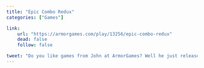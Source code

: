 ```yaml
---
title: "Epic Combo Redux"
categories: ["Games"]

link:
    url: "https://armorgames.com/play/13256/epic-combo-redux"
    dead: false
    follow: false

tweet: "Do you like games from John at ArmorGames? Well he just released one of his classics!"
---
```

